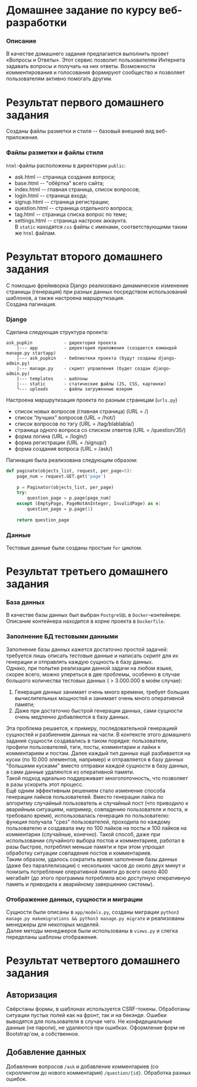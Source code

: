 # Домашнее задание по курсу веб-разработки

### Описание
В качестве домашнего задания предлагается выполнить проект «Вопросы и Ответы». Этот сервис позволит пользователям Интернета задавать вопросы и получать на них ответы. Возможности комментирования и голосования формируют сообщество и позволяет пользователям активно помогать другим.
# Результат первого домашнего задания
Созданы файлы разметки и стиля -- базовый внешний вид веб-приложения.
### Файлы разметки и файлы стиля
`html`-файлы расположены в директории `public`:
- ask.html -- страница создания вопроса;
- base.html -- "обёртка" всего сайта;
- index.html -- главная страница, список вопросов;
- login.html -- страница входа;
- signup.html -- страница регистрации;
- question.html -- страница отдельного вопроса;
- tag.html -- страница списка вопрос по теме;
- settings.html -- страница настроек аккаунта.
<br>В `static` находятся `css` файлы с именами, соответствующими таким же `html` файлам.

# Результат второго домашнего задания

С помощью фреймворка Django реализовано динамическое изменение страницы (генерация) при разных данных посредством использований шаблонов, а также настроена маршрутизация.<br>
Создана пагинация.
### Django
Сделана следующая структура проекта:
```
ask_pupkin            - директория проекта
    |--- app          - директория приложения (создается командой manage.py startapp)
    |--- ask_pupkin   - библиотеки проекта (будут созданы django-admin.py)
    |--- manage.py    - скрипт управления (будет создан django-admin.py)
    |--- templates    - шаблоны
    |--- static       - статические файлы (JS, CSS, картинки)
    └--- uploads      - файлы загруженные юзером
```
Настроена маршрутизация проекта по разным страницам (`urls.py`)
- cписок новых вопросов (главная страница) (URL = /)
- cписок “лучших” вопросов (URL = /hot/)
- cписок вопросов по тэгу (URL = /tag/blablabla/)
- cтраница одного вопроса со списком ответов (URL = /question/35/)
- форма логина (URL = /login/)
- форма регистрации (URL = /signup/)
- форма создания вопроса (URL = /ask/)

Пагинация была реализована следующим образом:
```python
def paginate(objects_list, request, per_page=5):
    page_num = request.GET.get('page')
        
    p = Paginator(objects_list, per_page)
    try:
        question_page = p.page(page_num)
    except (EmptyPage, PageNotAnInteger, InvalidPage) as e:
        question_page = p.page(1)
        
    return question_page
```
### Данные
Тестовые данные были созданы простым `for` циклом.

# Результат третьего домашнего задания

### База данных
В качестве базы данных был выбран `PostgreSQL` в `Docker`-контейнере. Описание контейнера находится в корне проекта в `Dockerfile`.
### Заполнение БД тестовыми данными
Заполнение базы данных кажется достаточно простой задачей: требуется лишь описать тестовые данные и написать скрипт для их генерации и отправлять каждую сущность в базу данных.<br>
Однако, при попытке реализации данной задачи на любом языке, скорее всего, можно упереться в две проблемы, особенно в случае большого количества тестовых данных ( > 3.000.000 в моём случае):
1. Генерация данных занимает очень много времени, требует больших вычислительных мощностей и занимает очень много оперативной памяти;
2. Даже при достаточно быстрой генерации данных, сами сущности очень медленно добавляются в базу данных.

Эта проблема решается, к примеру, последовательной генерацией сущностей и разбиением данных на части. В контексте этого домашнего задания сущности создавались в таком порядке: пользователи, профили пользователей, тэги, посты, комментарии и лайки к комментариям и постам. Далее каждый тип данных ещё разбивается на куски (по 10.000 элементов, например) и отправляется в базу данных "большими кусками" вместо отправки каждой сущности в базу данных, а сами данные удаляются из оперативной памяти.<br>
Такой подход идеально поддерживает многопоточность, что позволяет в разы ускорить этот процесс.<br>
Ещё одним эффективным решением стало изменение способа генерации лайков пользователей. Вместо генерации лайка по алгоритму случайный пользователь и случайный пост (что приводило к аварийным ситуациям, например, совпадению пользователя и поста, и требовало время), использовалась генерация по пользователю: функция получала "срез" пользователей, проходила по каждому пользователю и создавала ему по 100 лайков на посты и 100 лайков на комментарии (случайные, конечно). Такой способ, даже при использовании случайного выбора постов и комментариев, работал в разы быстрее, потреблял меньше памяти и при этом упрощал обработку ситуации совпадения постов и комментариев.<br> 
Таким образом, удалось сократить время заполнения базы данных (даже без параллелизации) с нескольких часов до около двух минут и понизить потребление оперативной памяти до всего около 400 мегабайт (до этого программа потребляла всю доступную оперативную память и приводила к аварийному завершению системы).
### Отображение данных, сущности и миграции
Сущности были описаны в `app/models.py`, созданы миграции `python3 manage.py makemigrations && python3 manage.py migrate` и реализованы менеджеры для некоторых моделей.<br>
Далее методы менеджеров были использованы в `views.py` и слегка переделаны шаблоны отображения.

# Результат четвертого домашнего задания

## Авторизация
Свёрстаны формы, в шаблонах используется CSRF-токены. Обработаны ситуации пустых полей как на фронт, так и на бекэнде.
Ошибки выводятся для пользователя в случае чего. Не конфидециальные данные (не пароли), не удаляются при ошибках.
Оформление форм не Bootstrap'ом, а собственное.

## Добавление данных
Добавление вопросов `/ask` и добавление комментариев (со скроллингом до нового комментария) `/question/{id}`.
Обработка разных ошибок.
